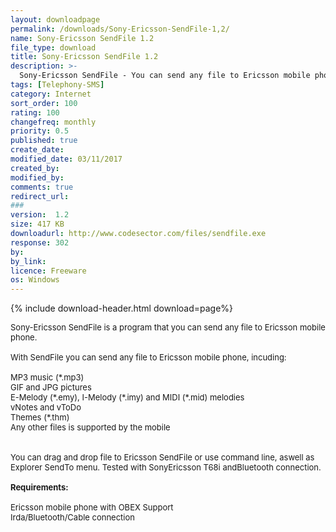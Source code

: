 ```yaml
---
layout: downloadpage
permalink: /downloads/Sony-Ericsson-SendFile-1,2/
name: Sony-Ericsson SendFile 1.2
file_type: download
title: Sony-Ericsson SendFile 1.2
description: >-
  Sony-Ericsson SendFile - You can send any file to Ericsson mobile phone
tags: [Telephony-SMS]
category: Internet
sort_order: 100
rating: 100
changefreq: monthly
priority: 0.5
published: true
create_date: 
modified_date: 03/11/2017
created_by: 
modified_by: 
comments: true
redirect_url: 
### 
version:  1.2
size: 417 KB
downloadurl: http://www.codesector.com/files/sendfile.exe
response: 302
by: 
by_link: 
licence: Freeware
os: Windows
---
```


{% include download-header.html download=page%}

<p style="fix-download-text !important">
<p><font size="2">Sony-Ericsson SendFile is a program that you can send any file to Ericsson mobile phone.<br />
<br />
With SendFile you can send any file to Ericsson mobile phone, incuding: <br />
<br />
MP3 music (*.mp3) <br />
GIF and JPG pictures <br />
E-Melody (*.emy), I-Melody (*.imy) and MIDI (*.mid) melodies <br />
vNotes and vToDo <br />
Themes (*.thm) <br />
Any other files is supported by the mobile <br />
<br />
<br />
You can drag and drop file to Ericsson SendFile or use command line, aswell as Explorer SendTo menu. Tested with SonyEricsson T68i andBluetooth connection.<br />
<br />
<span><strong>Requirements:</strong></span><br />
<br />
Ericsson mobile phone with OBEX Support <br />
Irda/Bluetooth/Cable connection</font></p></p>
